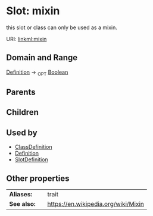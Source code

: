 
# Slot: mixin


this slot or class can only be used as a mixin.

URI: [linkml:mixin](https://w3id.org/linkml/mixin)


## Domain and Range

[Definition](Definition.md) ->  <sub>OPT</sub> [Boolean](types/Boolean.md)

## Parents


## Children


## Used by

 * [ClassDefinition](ClassDefinition.md)
 * [Definition](Definition.md)
 * [SlotDefinition](SlotDefinition.md)

## Other properties

|  |  |  |
| --- | --- | --- |
| **Aliases:** | | trait |
| **See also:** | | https://en.wikipedia.org/wiki/Mixin |

